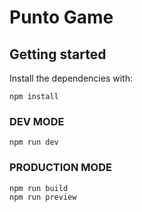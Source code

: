 # Punto Game

## Getting started

Install the dependencies with:

```shell
npm install
```

### DEV MODE


```shell
npm run dev
```

### PRODUCTION MODE


```shell
npm run build
npm run preview
```
